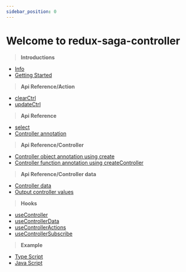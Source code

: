 ```yaml
---
sidebar_position: 0
---
```


# Welcome to redux-saga-controller

> **Introductions**

- [Info](/docs/Introductions/introductions) 
- [Getting Started](/docs/Introductions/gettingStarted)

> **Api Reference/Action**

- [clearCtrl](/docs/api-reference/action-creators/clearCtrl)
- [updateCtrl](/docs/api-reference/action-creators/updateCtrl)

> **Api Reference**

- [select](/docs/api-reference/action-creators/select)
- [Controller annotation](/docs/create-annotation)

> **Api Reference/Controller**

- [Controller object annotation using create](/docs/api-reference/controller/create)
- [Controller function annotation using createController](/docs/api-reference/controller/createController)

> **Api Reference/Controller data**

- [Controller data](/docs/api-reference/controller-data/data)
- [Output controller values](/docs/api-reference/controller-data/controller-values)

> **Hooks**

- [useController](/docs/hooks/useController)
- [useControllerData](/docs/hooks/useControllerData)
- [useControllerActions](/docs/hooks/useControllerActions)
- [useControllerSubscribe](/docs/hooks/useControllerSubscribe)

> **Example**

- [Type Script](/docs/app-example/app-example-ts)
- [Java Script](/docs/app-example/app-example-js)


